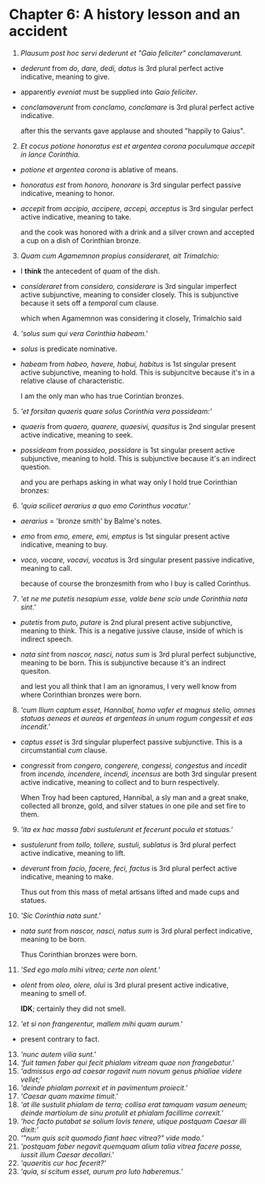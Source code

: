 # Chapter 6: A history lesson and an accident

1. *Plausum post hoc servi dederunt et "Gaio feliciter" conclamaverunt.*

- *dederunt* from *do, dare, dedi, datus* is 3rd plural perfect active
  indicative, meaning to give.
- apparently *eveniat* must be supplied into *Gaio feliciter*.
- *conclamaverunt* from *conclamo, conclamare* is 3rd plural perfect active
  indicative.

    after this the servants gave applause and shouted "happily to Gaius".

2. *Et cocus potione honoratus est et argentea corona poculumque accepit in
   lance Corinthia.*

- *potione et argentea corona* is ablative of means.
- *honoratus est* from *honoro, honorare* is 3rd singular perfect passive
  indicative, meaning to honor.
- *accepit* from *accipio, accipere, accepi, acceptus* is 3rd singular perfect
  active indicative, meaning to take.

    and the cook was honored with a drink and a silver crown and accepted a cup
    on a dish of Corinthian bronze.

3. *Quam cum Agamemnon propius consideraret, ait Trimalchio:*

- I **think** the antecedent of *quam* of the dish.
- *consideraret* from *considero, considerare* is 3rd singular imperfect active
  subjunctive, meaning to consider closely. This is subjunctive because it sets
  off a *temporal* cum clause.

    which when Agamemnon was considering it closely, Trimalchio said

4. *'solus sum qui vera Corinthia habeam.'*

- *solus* is predicate nominative.
- *habeam* from *habeo, havere, habui, habitus* is 1st singular present active
  subjunctive, meaning to hold. This is subjuncitve because it's in a relative
  clause of characteristic.

    I am the only man who has true Corintian bronzes.

5. *'et forsitan quaeris quare solus Corinthia vera possideam:'*

- *quaeris* from *quaero, quarere, quaesivi, quasitus* is 2nd singular present
  active indicative, meaning to seek.
- *possideam* from *possideo, possidare* is 1st singular present active
  subjunctive, meaning to hold. This is subjunctive because it's an indirect
  question.

    and you are perhaps asking in what way only I hold true Corinthian bronzes:

6. *'quia scilicet aerarius a quo emo Corinthus vocatur.'*

- *aerarius* = 'bronze smith' by Balme's notes.
- *emo* from *emo, emere, emi, emptus* is 1st singular present active
  indicative, meaning to buy.
- *voco, vocare, vocavi, vocatus* is 3rd singular present passive indicative,
  meaning to call.

    because of course the bronzesmith from who I buy is called Corinthus.

7. *'et ne me putetis nesapium esse, valde bene scio unde Corinthia nata sint.'*

- *putetis* from *puto, putare* is 2nd plural present active subjunctive,
  meaning to think. This is a negative jussive clause, inside of which is
  indirect speech.
- *nata sint* from *nascor, nasci, natus sum* is 3rd plural perfect subjunctive,
  meaning to be born. This is subjunctive because it's an indirect quesiton.

    and lest you all think that I am an ignoramus, I very well know from where
    Corinthian bronzes were born.

8. *'cum Ilium captum esset, Hannibal, homo vafer et magnus stelio, omnes
   statuas aeneas et aureas et argenteas in unum rogum congessit et eas
   incendit.'*

- *captus esset* is 3rd singular pluperfect passive subjunctive. This is
  a circumstantial *cum* clause.
- *congressit* from *congero, congerere, congessi, congestus* and *incedit* from
  *incendo, incendere, incendi, incensus* are both 3rd singular present active
  indicative, meaning to collect and to burn respectively.

    When Troy had been captured, Hannibal, a sly man and a great snake,
    collected all bronze, gold, and silver statues in one pile and set fire to
    them.

9. *'ita ex hac massa fabri sustulerunt et fecerunt pocula et statuas.'* 

- *sustulerunt* from *tollo, tollere, sustuli, sublatus* is 3rd plural perfect
  active indicative, meaning to lift.
- *deverunt* from *facio, facere, feci, factus* is 3rd plural perfect active
  indicative, meaning to make.

    Thus out from this mass of metal artisans lifted and made cups and statues.

10. *'Sic Corinthia nata sunt.'*

- *nata sunt* from *nascor, nasci, natus sum* is 3rd plural perfect indicative,
  meaning to be born.

    Thus Corinthian bronzes were born.

11. *'Sed ego malo mihi vitrea; certe non olent.*'


- *olent* from *oleo, olere, olui* is 3rd plural present active indicative,
  meaning to smell of.

  **IDK**; certainly they did not smell.

12. *'et si non frangerentur, mallem mihi quam aurum.'*

- present contrary to fact.

13. *'nunc autem vilia sunt.'*
14. *'fuit tamen faber qui fecit phialam vitream quae non frangebatur.'*
15. *'admissus ergo ad caesar rogavit num novum genus phialiae videre vellet;'*
16. *'deinde phialam porrexit et in pavimentum proiecit.'*
17. *'Caesar quam maxime timuit.'*
18. *'at ille sustulit phialam de terra; collisa erat tamquam vasum aeneum;
    deinde martiolum de sinu protulit et phialam facillime correxit.'*
19. *'hoc facto putabat se solium Iovis tenere, utique postquam Caesar illi
    dixit:'*
20. *'"num quis scit quomodo fiant haec vitrea?" vide modo.'*
21. *'postquam faber negavit quemquam alium talia vitrea facere posse, iussit
    illum Caesar decollari.'*
22. *'quaeritis cur hoc fecerit?'*
23. *'quia, si scitum esset, aurum pro luto haberemus.'*

